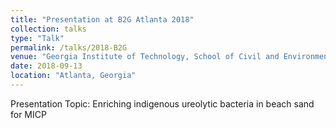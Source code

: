 ```yaml
---
title: "Presentation at B2G Atlanta 2018"
collection: talks
type: "Talk"
permalink: /talks/2018-B2G
venue: "Georgia Institute of Technology, School of Civil and Environmental Engineering"
date: 2018-09-13
location: "Atlanta, Georgia"
---
```

Presentation Topic: Enriching indigenous ureolytic bacteria in beach sand for MICP

